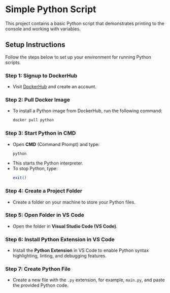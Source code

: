 # Simple Python Script

This project contains a basic Python script that demonstrates printing to the console and working with variables.

## Setup Instructions

Follow the steps below to set up your environment for running Python scripts.

### Step 1: Signup to DockerHub
- Visit [DockerHub](https://hub.docker.com/) and create an account.

### Step 2: Pull Docker Image
- To install a Python image from DockerHub, run the following command:
  ```bash
  docker pull python
  ```

### Step 3: Start Python in CMD
- Open **CMD** (Command Prompt) and type:
  ```bash
  python
  ```
- This starts the Python interpreter.
- To stop Python, type:
  ```bash
  exit()
  ```

### Step 4: Create a Project Folder
- Create a folder on your machine to store your Python files.

### Step 5: Open Folder in VS Code
- Open the folder in **Visual Studio Code (VS Code)**.

### Step 6: Install Python Extension in VS Code
- Install the **Python Extension** in VS Code to enable Python syntax highlighting, linting, and debugging features.

### Step 7: Create Python File
- Create a new file with the `.py` extension, for example, `main.py`, and paste the provided Python code.